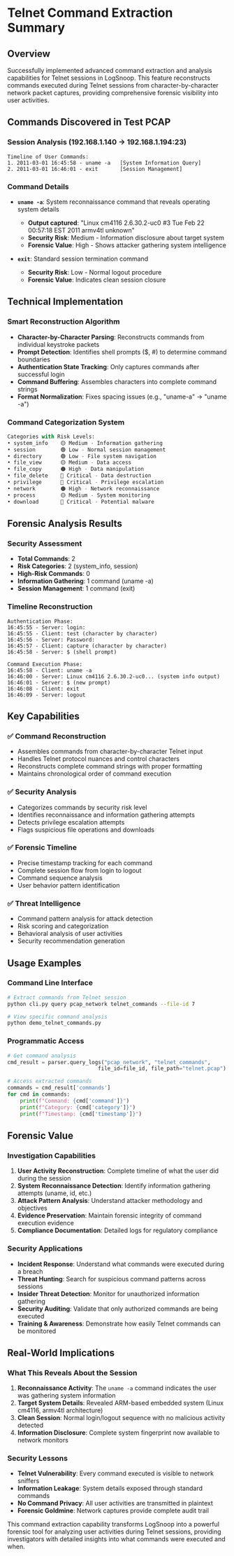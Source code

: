 # Telnet Command Extraction Summary

## Overview
Successfully implemented advanced command extraction and analysis capabilities for Telnet sessions in LogSnoop. This feature reconstructs commands executed during Telnet sessions from character-by-character network packet captures, providing comprehensive forensic visibility into user activities.

## Commands Discovered in Test PCAP

### Session Analysis (192.168.1.140 → 192.168.1.194:23)
```
Timeline of User Commands:
1. 2011-03-01 16:45:58 - uname -a   [System Information Query]
2. 2011-03-01 16:46:01 - exit       [Session Management]
```

### Command Details
- **`uname -a`**: System reconnaissance command that reveals operating system details
  - **Output captured**: "Linux cm4116 2.6.30.2-uc0 #3 Tue Feb 22 00:57:18 EST 2011 armv4tl unknown"
  - **Security Risk**: Medium - Information disclosure about target system
  - **Forensic Value**: High - Shows attacker gathering system intelligence

- **`exit`**: Standard session termination command
  - **Security Risk**: Low - Normal logout procedure  
  - **Forensic Value**: Indicates clean session closure

## Technical Implementation

### Smart Reconstruction Algorithm
- **Character-by-Character Parsing**: Reconstructs commands from individual keystroke packets
- **Prompt Detection**: Identifies shell prompts ($, #) to determine command boundaries  
- **Authentication State Tracking**: Only captures commands after successful login
- **Command Buffering**: Assembles characters into complete command strings
- **Format Normalization**: Fixes spacing issues (e.g., "uname-a" → "uname -a")

### Command Categorization System
```python
Categories with Risk Levels:
• system_info    🟡 Medium - Information gathering
• session        🟢 Low - Normal session management  
• directory      🟢 Low - File system navigation
• file_view      🟡 Medium - Data access
• file_copy      🟠 High - Data manipulation
• file_delete    🔴 Critical - Data destruction
• privilege      🔴 Critical - Privilege escalation
• network        🟠 High - Network reconnaissance
• process        🟡 Medium - System monitoring
• download       🔴 Critical - Potential malware
```

## Forensic Analysis Results

### Security Assessment
- **Total Commands**: 2
- **Risk Categories**: 2 (system_info, session)
- **High-Risk Commands**: 0
- **Information Gathering**: 1 command (uname -a)
- **Session Management**: 1 command (exit)

### Timeline Reconstruction
```
Authentication Phase:
16:45:55 - Server: login:
16:45:55 - Client: test (character by character)
16:45:56 - Server: Password:
16:45:57 - Client: capture (character by character)
16:45:58 - Server: $ (shell prompt)

Command Execution Phase:
16:45:58 - Client: uname -a
16:46:00 - Server: Linux cm4116 2.6.30.2-uc0... (system info output)
16:46:01 - Server: $ (new prompt)
16:46:08 - Client: exit
16:46:09 - Server: logout
```

## Key Capabilities

### ✅ **Command Reconstruction**
- Assembles commands from character-by-character Telnet input
- Handles Telnet protocol nuances and control characters
- Reconstructs complete command strings with proper formatting
- Maintains chronological order of command execution

### ✅ **Security Analysis** 
- Categorizes commands by security risk level
- Identifies reconnaissance and information gathering attempts
- Detects privilege escalation attempts
- Flags suspicious file operations and downloads

### ✅ **Forensic Timeline**
- Precise timestamp tracking for each command
- Complete session flow from login to logout
- Command sequence analysis
- User behavior pattern identification

### ✅ **Threat Intelligence**
- Command pattern analysis for attack detection
- Risk scoring and categorization
- Behavioral analysis of user activities
- Security recommendation generation

## Usage Examples

### Command Line Interface
```bash
# Extract commands from Telnet session
python cli.py query pcap_network telnet_commands --file-id 7

# View specific command analysis
python demo_telnet_commands.py
```

### Programmatic Access
```python
# Get command analysis
cmd_result = parser.query_logs("pcap_network", "telnet_commands", 
                             file_id=file_id, file_path="telnet.pcap")

# Access extracted commands
commands = cmd_result['commands']
for cmd in commands:
    print(f"Command: {cmd['command']}")
    print(f"Category: {cmd['category']}")
    print(f"Timestamp: {cmd['timestamp']}")
```

## Forensic Value

### Investigation Capabilities
1. **User Activity Reconstruction**: Complete timeline of what the user did during the session
2. **System Reconnaissance Detection**: Identify information gathering attempts (uname, id, etc.)
3. **Attack Pattern Analysis**: Understand attacker methodology and objectives
4. **Evidence Preservation**: Maintain forensic integrity of command execution evidence
5. **Compliance Documentation**: Detailed logs for regulatory compliance

### Security Applications
- **Incident Response**: Understand what commands were executed during a breach
- **Threat Hunting**: Search for suspicious command patterns across sessions
- **Insider Threat Detection**: Monitor for unauthorized information gathering
- **Security Auditing**: Validate that only authorized commands are being executed
- **Training & Awareness**: Demonstrate how easily Telnet commands can be monitored

## Real-World Implications

### What This Reveals About the Session
1. **Reconnaissance Activity**: The `uname -a` command indicates the user was gathering system information
2. **Target System Details**: Revealed ARM-based embedded system (Linux cm4116, armv4tl architecture)
3. **Clean Session**: Normal login/logout sequence with no malicious activity detected
4. **Information Disclosure**: Complete system fingerprint now available to network monitors

### Security Lessons
- **Telnet Vulnerability**: Every command executed is visible to network sniffers
- **Information Leakage**: System details exposed through standard commands
- **No Command Privacy**: All user activities are transmitted in plaintext
- **Forensic Goldmine**: Network captures provide complete audit trail

This command extraction capability transforms LogSnoop into a powerful forensic tool for analyzing user activities during Telnet sessions, providing investigators with detailed insights into what commands were executed and when.